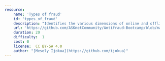 ```yaml
---
resource:
    name: 'Types of fraud'
    id: 'types_of_fraud'  
    description: "Identifies the various dimensions of online and offline fraud that can be packagaed through"
    url: 'https://github.com/ASKnetCommunity/Antifraud-Bootcamp/blob/main/types_of_fraud.md'
    duration: 20   
    difficulty:  1  
    cost: 0     
    license:  CC BY-SA 4.0
    author: "[Mesely Ijokua](https://github.com/ijokua)"
---
```

